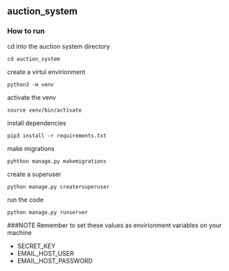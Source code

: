 ## auction_system
### How to run 
cd into the auction system directory

    cd auction_system
create a virtul envirionment

    python3 -m venv

activate the venv

    source venv/bin/activate

install dependencies

    pip3 install -r requirements.txt

make migrations

    pyhthon manage.py makemigrations

create  a superuser

    python manage.py creatersuperuser

run the code

    python manage.py runserver
  
    

###NOTE 
Remember to set these values as envirionment variables on your machine

  - SECRET_KEY 
  - EMAIL_HOST_USER 
  - EMAIL_HOST_PASSWORD 
